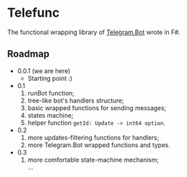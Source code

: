 # Telefunc
The functional wrapping library of [Telegram.Bot](https://github.com/TelegramBots/Telegram.Bot) wrote in F#.

## Roadmap
- 0.0.1 (we are here)
  - Starting point :)
- 0.1
  1. runBot function;
  2. tree-like bot's handlers structure;
  3. basic wrapped functions for sending messages;
  4. states machine;
  5. helper function `getId: Update -> int64 option`.
- 0.2
  1. more updates-filtering functions for handlers;
  2. more Telegram.Bot wrapped functions and types.
- 0.3
  1. more comfortable state-machine mechanism;
<br/>...